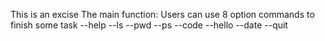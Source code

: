 This is an excise
The main function:
Users can use 8 option commands to finish some task
--help
--ls
--pwd
--ps
--code
--hello
--date
--quit
